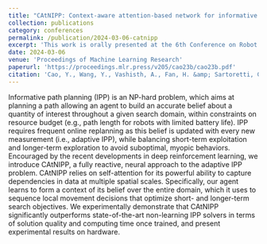 ```yaml
---
title: "CAtNIPP: Context-aware attention-based network for informative path planning"
collection: publications
category: conferences
permalink: /publication/2024-03-06-catnipp
excerpt: 'This work is orally presented at the 6th Conference on Robot Learning (CoRL) 2024. Informative Path Planning (IPP) is a challenging problem that requires balancing exploration and exploitation under resource constraints. CAtNIPP introduces a fully reactive, deep reinforcement learning-based solution using self-attention to guide efficient path planning. By learning to form a global context and make adaptive local decisions, CAtNIPP outperforms traditional IPP methods in both performance and computation speed, with demonstrated results on real hardware.'
date: 2024-03-06
venue: 'Proceedings of Machine Learning Research'
paperurl: 'https://proceedings.mlr.press/v205/cao23b/cao23b.pdf'
citation: 'Cao, Y., Wang, Y., Vashisth, A., Fan, H. &amp; Sartoretti, G.A.. (2023). CAtNIPP: Context-Aware Attention-based Network for Informative Path Planning. <i>Proceedings of The 6th Conference on Robot Learning</i>, in <i>Proceedings of Machine Learning Research</i> 205:1928-1937'
---
```


Informative path planning (IPP) is an NP-hard problem, which aims at planning a path allowing an agent to build an accurate belief about a quantity of interest throughout a given search domain, within constraints on resource budget (e.g., path length for robots with limited battery life). IPP requires frequent online replanning as this belief is updated with every new measurement (i.e., adaptive IPP), while balancing short-term exploitation and longer-term exploration to avoid suboptimal, myopic behaviors. Encouraged by the recent developments in deep reinforcement learning, we introduce CAtNIPP, a fully reactive, neural approach to the adaptive IPP problem. CAtNIPP relies on self-attention for its powerful ability to capture dependencies in data at multiple spatial scales. Specifically, our agent learns to form a context of its belief over the entire domain, which it uses to sequence local movement decisions that optimize short- and longer-term search objectives. We experimentally demonstrate that CAtNIPP significantly outperforms state-of-the-art non-learning IPP solvers in terms of solution quality and computing time once trained, and present experimental results on hardware.
